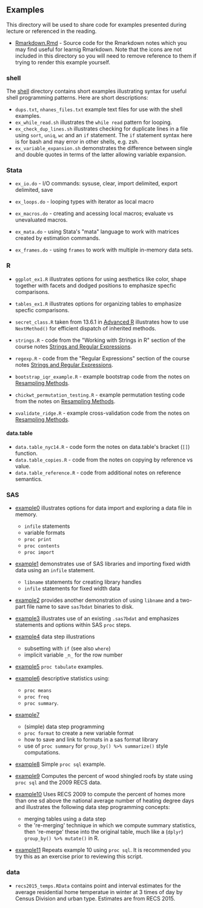 ## Examples

This directory will be used to share code for examples presented during
lecture or referenced in the reading.  

- [Rmarkdown.Rmd](./Rmarkdown.Rmd) - Source code for the Rmarkdown notes
   which you may find useful for learnig Rmarkdown.  Note that the icons are
   not included in this directory so you will need to remove reference to them
   if trying to render this example yourself.


### shell

The [shell](./shell) directory contains short examples illustrating
syntax for useful shell programming patterns. Here are short descriptions:

 - `dups.txt`, `nhanes_files.txt` example text files for use with the
    shell examples.
 - `ex_while_read.sh` illustrates the `while read` pattern for looping.
 - `ex_check_dup_lines.sh` illustrates checking for duplicate lines in
    a file using `sort`, `uniq`, `wc` and an `if` statement. The `if`
    statement syntax here is for bash and may error in other shells,
    e.g. zsh.
 - `ex_variable_expansion.sh` demonstrates the difference between single
    and double quotes in terms of the latter allowing variable expansion.

### Stata

 - `ex_io.do` - I/O commands: sysuse, clear, import delimited,
    export delimited, save

 - `ex_loops.do` - looping types with iterator as local macro

 - `ex_macros.do` - creating and acessing local macros; evaluate
    vs unevaluated macros.

 - `ex_mata.do` - using Stata's "mata" language to work with
    matrices created by estimation commands.

 - `ex_frames.do` - using `frames` to work with multiple in-memory
    data sets. 

### R

 - `ggplot_ex1.R` illustrates options for using aesthetics like color, shape
    together with facets and dodged positions to emphasize specfic comparisons.

 - `tables_ex1.R` illustrates options for organizing tables 
    to emphasize specfic comparisons.

 - `secret_class.R` taken from 13.6.1 in
    [Advanced R](https://adv-r.hadley.nz/s3.html#s3-inheritance)
    illustrates how to use `NextMethod()` for efficient dispatch
    of inherited methods.

 -  `strings.R` - code from the "Working with Strings in R" section of the
     course notes [Strings and Regular Expressions][1].

 -  `regexp.R` - code from the "Regular Expressions" section of the course notes
     [Strings and Regular Expressions][1].

 -  `bootstrap_iqr_example.R` - example bootstrap code from the notes on
    [Resampling Methods][2].

 - `chickwt_permutation_testing.R` - example permutation testing code from the
    notes on [Resampling Methods][2].
 
 - `xvalidate_ridge.R` - example cross-validation code from the notes on
    [Resampling Methods][2]. 
 
[1]: <https://jbhender.github.io/Stats506/F20/Strings_and_Regular_Expressions.html>
[2]: <https://jbhender.github.io/Stats506/F20/ResamplingMethods.html>

#### data.table
 - `data.table_nyc14.R` - code form the notes on data.table's bracket (`[]`) function. 
 - `data.table_copies.R` - code from the notes on copying by reference vs value.
 - `data.table_reference.R` - code from additional notes on reference semantics. 

### SAS

 - [example0](./sas/example0.sas) illustrates options for data import
   and exploring a data file in memory.
   * `infile` statements
   * variable formats
   * `proc print`
   * `proc contents`
   * `proc import`

 - [example1](./sas/example1.sas) demonstrates use of SAS libraries
   and importing fixed width data using an `infile` statement. 
   * `libname` statements for creating library handles
   * `infile` statements for fixed width data

 - [example2](./sas/example2.sas) provides another demonstration of
   using `libname` and a two-part file name to save `sas7bdat` binaries
   to disk.

 - [example3](./sas/example3.sas) illustrates use of an existing `.sas7bdat`
   and emphasizes statements and options within SAS `proc` steps.

 - [example4](./sas/example4.sas) data step illustrations
   * subsetting with `if` (see also `where`)
   * implicit variable `_n_` for the row number

 - [example5](./sas/example5.sas) `proc tabulate` examples.
 
 - [example6](./sas/example6.sas) descriptive statistics using:
   * `proc means`
   * `proc freq`
   * `proc summary`. 
   
 - [example7](./sas/example7.sas)
   * (simple) data step programming
   * `proc format` to create a new variable format
   * how to save and link to formats in a sas format library
   * use of `proc summary` for `group_by() %>% summarize()` style computations.

 - [example8](./sas/example8.sas) Simple `proc sql` example. 

 - [example9](./sas/example9.sas) Computes the percent of wood shingled roofs by state 
   using `proc sql` and the 2009 RECS data.

 - [example10](./sas/example10.sas) Uses RECS 2009 to compute the percent of homes
   more than one sd above the national average number of heating degree days and
   illustrates the following data step programming concepts:
   * merging tables using a data step
   * the 're-merging' technique in which we compute summary statistics,
     then 're-merge' these into the original table, much like a
     (`dplyr`) `group_by() %>% mutate()` in R.   

 - [example11](./sas/example11.sas) Repeats example 10 using `proc sql`. It
   is recommended you try this as an exercise prior to reviewing this script. 
   
### data

 - `recs2015_temps.RData` contains point and interval estimates for the
    average residential home temperatue in winter at 3 times of day by
    Census Division and urban type.  Estimates are from RECS 2015.
  